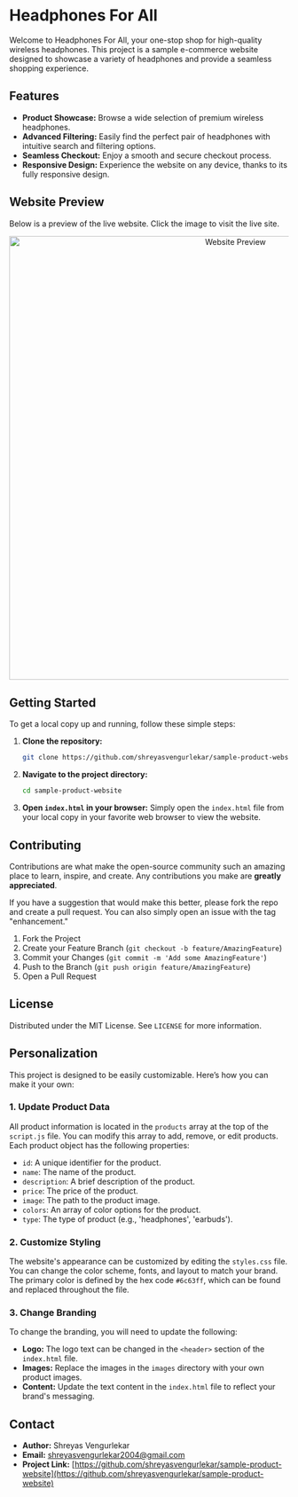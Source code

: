 # Headphones For All

Welcome to Headphones For All, your one-stop shop for high-quality wireless headphones. This project is a sample e-commerce website designed to showcase a variety of headphones and provide a seamless shopping experience.

## Features

*   **Product Showcase:** Browse a wide selection of premium wireless headphones.
*   **Advanced Filtering:** Easily find the perfect pair of headphones with intuitive search and filtering options.
*   **Seamless Checkout:** Enjoy a smooth and secure checkout process.
*   **Responsive Design:** Experience the website on any device, thanks to its fully responsive design.

## Website Preview

Below is a preview of the live website. Click the image to visit the live site.

<p align="center">
  <a href="https://headphones-for-all.netlify.app" target="_blank" rel="noopener noreferrer">
    <img src="https://i.imgur.com/your-screenshot-url.png" alt="Website Preview" width="800">
  </a>
</p>

## Getting Started

To get a local copy up and running, follow these simple steps:

1.  **Clone the repository:**
    ```sh
    git clone https://github.com/shreyasvengurlekar/sample-product-website.git
    ```
2.  **Navigate to the project directory:**
    ```sh
    cd sample-product-website
    ```
3.  **Open `index.html` in your browser:**
    Simply open the `index.html` file from your local copy in your favorite web browser to view the website.

## Contributing

Contributions are what make the open-source community such an amazing place to learn, inspire, and create. Any contributions you make are **greatly appreciated**.

If you have a suggestion that would make this better, please fork the repo and create a pull request. You can also simply open an issue with the tag "enhancement."

1.  Fork the Project
2.  Create your Feature Branch (`git checkout -b feature/AmazingFeature`)
3.  Commit your Changes (`git commit -m 'Add some AmazingFeature'`)
4.  Push to the Branch (`git push origin feature/AmazingFeature`)
5.  Open a Pull Request

## License

Distributed under the MIT License. See `LICENSE` for more information.

## Personalization

This project is designed to be easily customizable. Here’s how you can make it your own:

### 1. Update Product Data

All product information is located in the `products` array at the top of the `script.js` file. You can modify this array to add, remove, or edit products. Each product object has the following properties:

-   `id`: A unique identifier for the product.
-   `name`: The name of the product.
-   `description`: A brief description of the product.
-   `price`: The price of the product.
-   `image`: The path to the product image.
-   `colors`: An array of color options for the product.
-   `type`: The type of product (e.g., 'headphones', 'earbuds').

### 2. Customize Styling

The website's appearance can be customized by editing the `styles.css` file. You can change the color scheme, fonts, and layout to match your brand. The primary color is defined by the hex code `#6c63ff`, which can be found and replaced throughout the file.

### 3. Change Branding

To change the branding, you will need to update the following:

-   **Logo:** The logo text can be changed in the `<header>` section of the `index.html` file.
-   **Images:** Replace the images in the `images` directory with your own product images.
-   **Content:** Update the text content in the `index.html` file to reflect your brand's messaging.

## Contact

- **Author:** Shreyas Vengurlekar
- **Email:** [shreyasvengurlekar2004@gmail.com](mailto:shreyasvengurlekar2004@gmail.com)
- **Project Link:** [https://github.com/shreyasvengurlekar/sample-product-website](https://github.com/shreyasvengurlekar/sample-product-website)
